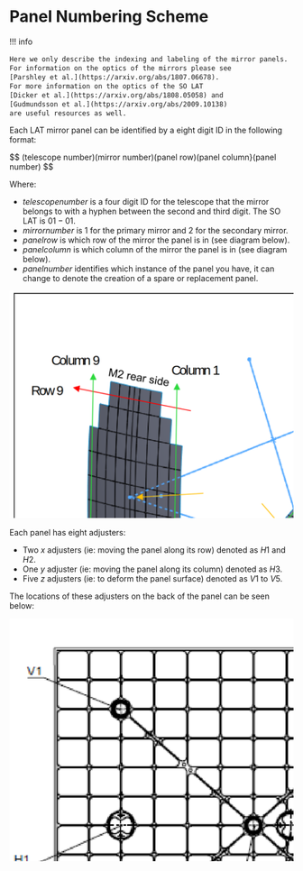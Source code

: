 # Panel Numbering Scheme 

!!! info 

    Here we only describe the indexing and labeling of the mirror panels.
    For information on the optics of the mirrors please see
    [Parshley et al.](https://arxiv.org/abs/1807.06678).
    For more information on the optics of the SO LAT 
    [Dicker et al.](https://arxiv.org/abs/1808.05058) and
    [Gudmundsson et al.](https://arxiv.org/abs/2009.10138)
    are useful resources as well.

Each LAT mirror panel can be identified by a eight digit ID in the following format:

$$
(telescope number)(mirror number)(panel row)(panel column}(panel number)
$$

Where:

* $telescope number$ is a four digit ID for the telescope that the mirror belongs to with a hyphen between the second and third digit. The SO LAT is $01-01$.
* $mirror number$ is $1$ for the primary mirror and $2$ for the secondary mirror.
* $panel row$ is which row of the mirror the panel is in (see diagram below).
* $panel column$ is which column of the mirror the panel is in (see diagram below).
* $panel number$ identifies which instance of the panel you have, it can change to denote the creation of a spare or replacement panel.

![Diagram from Vertex showing the panel rows and columns](./imgs/panel_nums.png)

Each panel has eight adjusters:

* Two $x$ adjusters (ie: moving the panel along its row) denoted as $H1$ and $H2$.
* One $y$ adjuster (ie: moving the panel along its column) denoted as $H3$.
* Five $z$ adjusters (ie: to deform the panel surface) denoted as $V1$ to $V5$.

The locations of these adjusters on the back of the panel can be seen below:

![Diagram from Vertex showing the adjuster locations on the back of a panel](./imgs/adj_nums.png)
